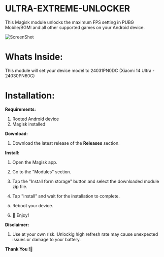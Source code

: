 # ULTRA-EXTREME-UNLOCKER
This Magisk module unlocks the maximum FPS setting in PUBG Mobile/BGMI and all other supported games on your Android device.

![ScreenShot](https://github.com/shakilxt/ULTRA-EXTREME-UNLOCKER/blob/main/Screenshot.jpg?raw=true)

# Whats Inside:
This module will set your device model to 24031PN0DC (Xiaomi 14 Ultra - 24030PN60G)

# Installation:

**Requirements:**

1. Rooted Android device
2. Magisk installed

**Download:**

1. Download the latest release of the **Releases** section.

**Install:**

1. Open the Magisk app.

2. Go to the "Modules" section.

3. Tap the "Install form storage" button and select the downloaded module zip file.

4. Tap "Install" and wait for the installation to complete.

5. Reboot your device.

6. 👊 Enjoy!

**Disclaimer:**

1. Use at your own risk. Unlockig high refresh rate may cause unexpected issues or damage to your battery.


**Thank You !🫵**
